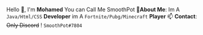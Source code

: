 Hello 👋, I'm **Mohamed** You can Call Me SmoothPot
🌱**About Me**:
Im A `Java/Html/CSS` **Developer**
im A `Fortnite/Pubg/Minecraft` **Player**
📫 **Contact**:
~~Only Discord~~ ! `SmoothPot#7804`

<!---
M0hameeed/M0hameeed is a ✨ special ✨ repository because its `README.md` (this file) appears on your GitHub profile.
You can click the Preview link to take a look at your changes.
--->
 
